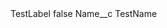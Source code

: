 <?xml version="1.0" encoding="UTF-8"?>
<CustomMetadata xmlns="http://soap.sforce.com/2006/04/metadata" xmlns:xsi="http://www.w3.org/2001/XMLSchema-instance" xmlns:xsd="http://www.w3.org/2001/XMLSchema">
    <label>TestLabel</label>
    <protected>false</protected>
    <values>
        <field>Name__c</field>
        <value xsi:type="xsd:string">TestName</value>
    </values>
</CustomMetadata>
